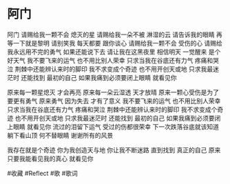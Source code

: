 # 阿门

阿门 请赐给我一颗不会 熄灭的星
请赐给我一朵不被 淋湿的云
请告诉我的眼睛
再等一下就是黎明
请别笑我 每天都要 跟你谈心
请赐给我一颗不会 受伤的心
请赐给我永远用不完的勇气
如果还能说下去 请让我在这黑夜里
相信明天 一觉醒来
是个好天气
我不要飞来的运气
也不用比别人荣幸
只求当我在谷底还有力气 疼痛和哭泣
荆棘中还能辨认来时的脚印
我不求变成个奇迹
也不用开创天或地
只求我最迷茫时
还能找到 最初的自己
如果我痛到必须要闭上眼睛
就看见你

原来每一颗星熄灭 才会再亮
原来每一朵云湿透 天才放晴
原来一颗心受伤是为了要更有勇气
原来勇气 因为失去 才有了意义
我不要飞来的运气
也不用比别人荣幸
只求当我在谷底还有力气 疼痛和哭泣
荆棘中还能辨认来时的脚印
我不求变成个奇迹
也不用开创天或地
只求我最迷茫时
还能找到 最初的自己
如果我痛到必须要闭上眼睛
就看见你
流过的泪留下运气
受过的伤都很荣幸
下一次跌落谷底就该知道 躺下看山顶
何不替眼睛
谢谢所有的风景

我存在就是个奇迹
你为我创造天与地
你让我不断迷路
直到找到 真正的自己
原来只要我能看见我的真心
就看见你


#收藏 #Reflect #歌 #歌词